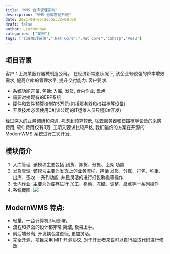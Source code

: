 ```yaml
---
title: "WMS 仓库管理系统"
description: "WMS 仓库管理系统"
date: 2022-09-05T20:55:32+08:00
draft: false
author: Liuzhongwu
categories: ["案例"]
tags: ["仓库管理系统",".Net Core",".Net Core","CSharp","Vue3"]
---
```


## 项目背景
客户：上海某医疗器械制造公司。
在经济新常态状况下, 该企业有较强的降本增效需求, 提高仓库的管理水平, 提升交付能力:
客户要求: 
- 系统功能完备, 包括: 入库, 发货, 仓内作业, 盘点
- 需要对接现有的ERP系统
- 硬件和软件预算控制在5万元(包括服务器和扫描枪等设备)
- 开发技术必须使用C#(该公司的IT运维人员只懂C#开发) 

经过深入的业务调研和沟通, 考虑到预算较低, 除去服务器和扫描枪等设备的采购费用, 软件费用仅有3万, 工期又要求比较严格, 我们最终的方案在开源的 ModernWMS 系统进行二次开发. 

## 模块简介
1. 入库管理: 
   该模块主要包括 到货、卸货、分拣、上架 功能
2. 发货管理: 
   该模块主要为发货上的业务流程，包括 发货、分拣、打包、称重、出库、签收 一系列功能, 并且灵活的进行打包称重等操作
3. 仓内作业:
   主要为对库存进行 加工、移动、冻结、调整、盘点等一系列操作
4. 系统截图:
![](../wms_files/1.jpg)



## ModernWMS 特点: 
- 轻量，一台计算机即可部署。
- 流程和界面的设计都非常 简洁, 极易上手。
- 前后端分离, 开发耦合度更低, 更加灵活。
- 完全开源，项目采用 MIT 开源协议, 对于开发者来说可以自行拉取代码进行修改.